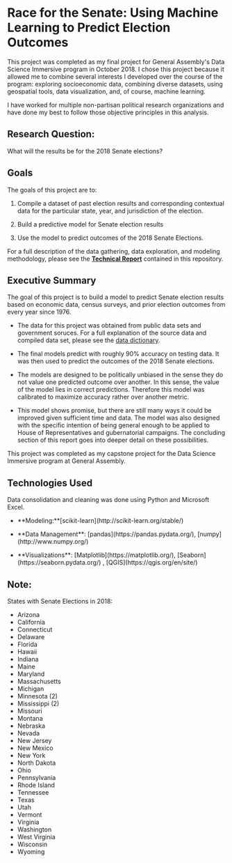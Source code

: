 # Race for the Senate: Using Machine Learning to Predict Election Outcomes

<p>This project was completed as my final project for General Assembly's Data Science Immersive program in October 2018. I chose this project because it allowed me to combine several interests I developed over the course of the program: exploring socioeconomic data, combining diverse datasets, using geospatial tools, data visualization, and, of course, machine learning. </p>

<p> I have worked for multiple non-partisan political research organizations and have done my best to follow those objective principles in this analysis. </p>

## Research Question:
What will the results be for the 2018 Senate elections?




## Goals
The goals of this project are to:
1. <p>Compile a dataset of past election results and corresponding contextual data for the particular state, year, and jurisdiction of the election.
2. <p>Build a predictive model for Senate election results
3. <p>Use the model to predict outcomes of the 2018 Senate Elections.

For a full description of the data gathering, data exploration, and modeling methodology, please see the **[Technical Report](https://github.com/AlexZadel/dsi_capstone/blob/master/technical_report.md)** contained in this repository.




## Executive Summary


The goal of this project is to build a model to predict Senate election results based on economic data, census surveys, and prior election outcomes from every year since 1976.

- The data for this project was obtained from public data sets and government soruces. For a full explanation of the source data and compiled data set, please see the [data dictionary](https://github.com/AlexZadel/dsi_capstone/blob/master/data_dictionary.md).

- The final models predict with roughly 90% accuracy on testing data. It was then used to predict the outcomes of the 2018 Senate elections.

- The models are designed to be politically unbiased in the sense they do not value one predicted outcome over another. In this sense, the value of the model lies in correct predictions. Therefore this model was calibrated to maximize accuracy rather over another metric.

- This model shows promise, but there are still many ways it could be improved given sufficient time and data. The model was also designed with the specific intention of being general enough to be applied to House of Representatives and gubernatorial campaigns. The concluding section of this report goes into deeper detail on these possibilities.

This project was completed as my capstone project for the Data Science Immersive program at General Assembly.



## Technologies Used
Data consolidation and cleaning was done using Python and Microsoft Excel.
- <p> **Modeling:**[scikit-learn](http://scikit-learn.org/stable/)
- <p> **Data Management**: [pandas](https://pandas.pydata.org/), [numpy](http://www.numpy.org/)
- <p> **Visualizations**: [Matplotlib](https://matplotlib.org/), [Seaborn](https://seaborn.pydata.org/) , [QGIS](https://qgis.org/en/site/)



## Note:
States with Senate Elections in 2018:
- Arizona
- California
- Connecticut
- Delaware
- Florida
- Hawaii
- Indiana
- Maine
- Maryland
- Massachusetts
- Michigan
- Minnesota (2)
- Mississippi (2)
- Missouri
- Montana
- Nebraska
- Nevada
- New Jersey
- New Mexico
- New York
- North Dakota
- Ohio
- Pennsylvania
- Rhode Island
- Tennessee
- Texas
- Utah
- Vermont
- Virginia
- Washington
- West Virginia
- Wisconsin
- Wyoming

